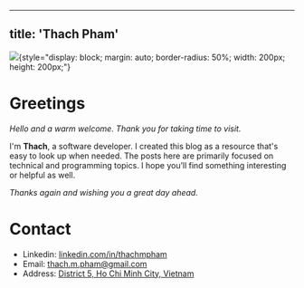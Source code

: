 
---
title:  'Thach Pham'
---

![](img/avatar.jpg){style="display: block; margin: auto; border-radius: 50%; width: 200px; height: 200px;"}

# Greetings
*Hello and a warm welcome. Thank you for taking time to visit.*  
  
I'm **Thach**, a software developer. I created this blog as a resource that's easy to look up when needed. The posts here are primarily focused on technical and programming topics. I hope you’ll find something interesting or helpful as well.
  
*Thanks again and wishing you a great day ahead.*  
  
# Contact
- Linkedin: [linkedin.com/in/thachmpham](https://linkedin.com/in/thachmpham)
- Email: thach.m.pham@gmail.com
- Address: [District 5, Ho Chi Minh City, Vietnam](https://maps.app.goo.gl/FuCRRKNhEwFvZN529)
